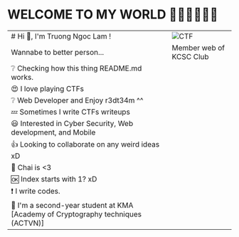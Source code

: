 # WELCOME TO MY WORLD 👋👋👋👋👋👋

|                            |                                             |
|----------------------------|---------------------------------------------|
|# Hi 👋, I'm Truong Ngoc Lam !  | ![CTF](https://media3.giphy.com/media/4pMX5rJ4PYAEM/giphy.gif) |
| Wannabe to better person... |    Member web of KCSC Club                                         |
| ❔ Checking how this thing README.md works. |                                       |
| 😍 I love playing CTFs     | 
| ❔ Web Developer and Enjoy r3dt34m ^^
| 💤 Sometimes I write CTFs writeups |                                      |
| 😃 Interested in Cyber Security, Web development, and Mobile |    |
| 👍 Looking to collaborate on any weird ideas xD |             |
| 🍵 Chai is <3              |                                             |
| 🆗 Index starts with 1? xD  |                                             |
| ❗ I write codes.           |                                             |
| 👀 I'm a second-year student at KMA [Academy of Cryptography techniques (ACTVN)] | |
